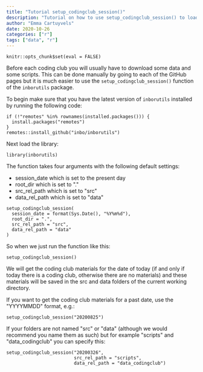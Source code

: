 ```yaml
---
title: "Tutorial setup_codingclub_session()"
description: "Tutorial on how to use setup_codingclub_session() to load data and scripts to use during coding clubs."
author: "Emma Cartuyvels"
date: 2020-10-26
categories: ["r"]
tags: ["data", "r"]
---
```



```{r setup, include=FALSE}
knitr::opts_chunk$set(eval = FALSE)
```


Before each coding club you will usually have to download some data and some scripts.
This can be done manually by going to each of the GitHub pages but it is much easier to use the `setup_codingclub_session()` function of the `inborutils` package.

To begin make sure that you have the latest version of `inborutils` installed by running the following code:

```{r}
if (!"remotes" %in% rownames(installed.packages())) {
  install.packages("remotes")
}
remotes::install_github("inbo/inborutils")
```

Next load the library:

```{r}
library(inborutils)
```

The function takes four arguments with the following default settings:
 - session_date which is set to the present day
 - root_dir which is set to "."
 - src_rel_path which is set to "src"
 - data_rel_path which is set to "data"

```{r}
setup_codingclub_session(
  session_date = format(Sys.Date(), "%Y%m%d"),
  root_dir = ".",
  src_rel_path = "src",
  data_rel_path = "data"
)
```

So when we just run the function like this:

```{r}
setup_codingclub_session()
```

We will get the coding club materials for the date of today (if and only if today there is a coding club, otherwise there are no materials) and these materials will be saved in the src and data folders of the current working directory.


If you want to get the coding club materials for a past date, use the "YYYYMMDD" format, e.g.: 

```{r}
setup_codingclub_session("20200825")
```

If your folders are not named "src" or "data" (although we would recommend you name them as such) but for example "scripts" and "data_codingclub" you can specify this:

```{r}
setup_codingclub_session("20200326",
                         src_rel_path = "scripts",
                         data_rel_path = "data_codingclub")

```
